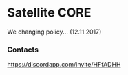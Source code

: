 # Satellite CORE

We changing policy... (12.11.2017)


### Contacts 

https://discordapp.com/invite/HFfADHH

